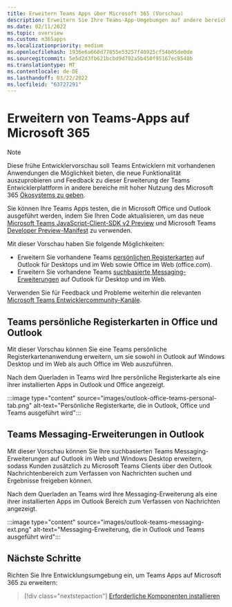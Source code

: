 ```yaml
---
title: Erweitern Teams Apps über Microsoft 365 (Vorschau)
description: Erweitern Sie Ihre Teams-App-Umgebungen auf andere bereiche mit hoher Nutzung von Microsoft 365
ms.date: 02/11/2022
ms.topic: overview
ms.custom: m365apps
ms.localizationpriority: medium
ms.openlocfilehash: 1936e6a660d77855e53257f40925cf54b05de0de
ms.sourcegitcommit: 5e5d2d3fb621bcbd9d792a5b450f95167ec8548b
ms.translationtype: MT
ms.contentlocale: de-DE
ms.lasthandoff: 03/22/2022
ms.locfileid: "63727291"
---
```

# <a name="extend-teams-apps-across-microsoft-365"></a>Erweitern von Teams-Apps auf Microsoft 365

> [!NOTE]
> Diese frühe Entwicklervorschau soll Teams Entwicklern mit vorhandenen Anwendungen die Möglichkeit bieten, die neue Funktionalität auszuprobieren und Feedback zu dieser Erweiterung der Teams Entwicklerplattform in andere bereiche mit hoher Nutzung des Microsoft 365 [Ökosystems zu geben](/microsoftteams/platform/feedback).

Sie können Ihre Teams Apps testen, die in Microsoft Office und Outlook ausgeführt werden, indem Sie Ihren Code aktualisieren, um das neue [Microsoft Teams JavaScript-Client-SDK v2 Preview](using-teams-client-sdk-preview.md) und Microsoft Teams [Developer Preview-Manifest](../resources/schema/manifest-schema-dev-preview.md) zu verwenden.

Mit dieser Vorschau haben Sie folgende Möglichkeiten:

- Erweitern Sie vorhandene Teams [persönlichen Registerkarten](/microsoftteams/platform/tabs/how-to/create-personal-tab) auf Outlook für Desktops und im Web sowie Office im Web (office.com).
- Erweitern Sie vorhandene Teams [suchbasierte Messaging-Erweiterungen](/microsoftteams/platform/messaging-extensions/how-to/search-commands/define-search-command) auf Outlook für Desktop und im Web.

Verwenden Sie für Feedback und Probleme weiterhin die relevanten [Microsoft Teams Entwicklercommunity-Kanäle](/microsoftteams/platform/feedback).

## <a name="teams-personal-tabs-in-office-and-outlook"></a>Teams persönliche Registerkarten in Office und Outlook

Mit dieser Vorschau können Sie eine Teams persönliche Registerkartenanwendung erweitern, um sie sowohl in Outlook auf Windows Desktop und im Web als auch Office im Web auszuführen.

Nach dem Querladen in Teams wird Ihre persönliche Registerkarte als eine ihrer installierten Apps in Outlook und Office angezeigt.

:::image type="content" source="images/outlook-office-teams-personal-tab.png" alt-text="Persönliche Registerkarte, die in Outlook, Office und Teams ausgeführt wird":::

## <a name="teams-messaging-extensions-in-outlook"></a>Teams Messaging-Erweiterungen in Outlook

Mit dieser Vorschau können Sie Ihre suchbasierten Teams Messaging-Erweiterungen auf Outlook im Web und Windows Desktop erweitern, sodass Kunden zusätzlich zu Microsoft Teams Clients über den Outlook Nachrichtenbereich zum Verfassen von Nachrichten suchen und Ergebnisse freigeben können.

Nach dem Querladen an Teams wird Ihre Messaging-Erweiterung als eine ihrer installierten Apps im Outlook Bereich zum Verfassen von Nachrichten angezeigt.

:::image type="content" source="images/outlook-teams-messaging-ext.png" alt-text="Messaging-Erweiterung, die in Outlook und Teams ausgeführt wird":::

## <a name="next-steps"></a>Nächste Schritte

Richten Sie Ihre Entwicklungsumgebung ein, um Teams Apps auf Microsoft 365 zu erweitern:

> [!div class="nextstepaction"]
> [Erforderliche Komponenten installieren](prerequisites.md)
